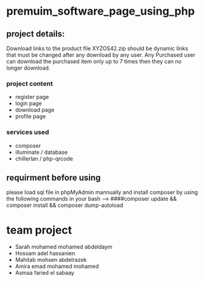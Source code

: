 # premuim_software_page_using_php

## project details:
Download links to the product file XYZOS42.zip should be dynamic links that must be changed after any download by any user. 
Any Purchased user can download the purchased item only up to 7 times then they can no longer download. 

### project content
- register page 
- login page 
- download page 
- profile page 

### services used 
- composer 
- illuminate / database 
- chillerlan / php-qrcode

## requirment before using 
please load sql file in phpMyAdmin mannually and install composer by using the following commands in your bash -->
####composer update && composer install && composer dump-autoload



# team project
- Sarah mohamed mohamed abdeldaym
- Hossam adel hassanien
- Mahitab mohsen abdelrazek
- Amira emad mohamed mohamed 
- Asmaa faried el sabaay
